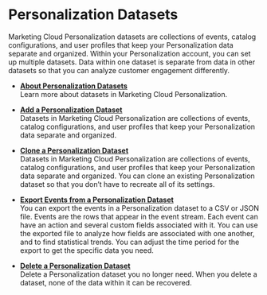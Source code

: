 

# Personalization Datasets

Marketing Cloud Personalization datasets are collections of events, catalog
configurations, and user profiles that keep your Personalization data separate
and organized. Within your Personalization account, you can set up multiple
datasets. Data within one dataset is separate from data in other datasets so
that you can analyze customer engagement differently.

  * **[About Personalization Datasets](https://help.salesforce.com/s/articleView?id=sf.mc_pers_datasets_about.htm&language=en_US&type=5)**  
Learn more about datasets in Marketing Cloud Personalization.

  * **[Add a Personalization Dataset](https://help.salesforce.com/s/articleView?id=sf.mc_pers_datasets_add.htm&language=en_US&type=5)**  
Datasets in Marketing Cloud Personalization are collections of events, catalog
configurations, and user profiles that keep your Personalization data separate
and organized.

  * **[Clone a Personalization Dataset](https://help.salesforce.com/s/articleView?id=sf.mc_pers_datasets_clone.htm&language=en_US&type=5)**  
Datasets in Marketing Cloud Personalization are collections of events, catalog
configurations, and user profiles that keep your Personalization data separate
and organized. You can clone an existing Personalization dataset so that you
don’t have to recreate all of its settings.

  * **[Export Events from a Personalization Dataset](https://help.salesforce.com/s/articleView?id=sf.mc_pers_events_export_from_datasets.htm&language=en_US&type=5)**  
You can export the events in a Personalization dataset to a CSV or JSON file.
Events are the rows that appear in the event stream. Each event can have an
action and several custom fields associated with it. You can use the exported
file to analyze how fields are associated with one another, and to find
statistical trends. You can adjust the time period for the export to get the
specific data you need.

  * **[Delete a Personalization Dataset](https://help.salesforce.com/s/articleView?id=sf.mc_pers_datasets_delete.htm&language=en_US&type=5)**  
Delete a Personalization dataset you no longer need. When you delete a
dataset, none of the data within it can be recovered.

